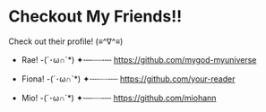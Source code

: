 # Checkout My Friends!!
Check out their profile! (≡^∇^≡)

-  Rae!  -(´･ω∩`*) ✦╌╌┈┈╌╌
https://github.com/mygod-myuniverse


-  Fiona!  -(´･ω∩`*) ✦╌╌┈┈╌╌
https://github.com/your-reader

- Mio!  -(´･ω∩`*) ✦╌╌┈┈╌╌
https://github.com/miohann
